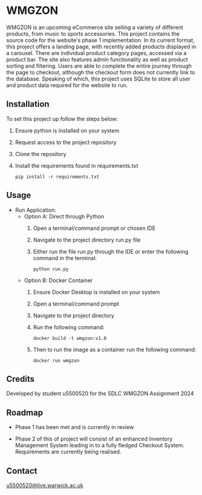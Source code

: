 # WMGZON

WMGZON is an upcoming eCommerce site selling a variety of different products, from music to sports accessories. This project contains the source code for the website's phase 1 implementation. In its current format, this project offers a landing page, with recently added products displayed in a carousel. There are individual product category pages, accessed via a product bar. The site also features admin functionality as well as product sorting and filtering. Users are able to complete the entire journey through the page to checkout, although the checkout form does not currently link to the database. Speaking of which, this project uses SQLite to store all user and product data required for the website to run.

## Installation
To set this project up follow the steps below:

1. Ensure python is installed on your system
2. Request access to the project repository
3. Clone the repository
4. Install the requirements found in requirements.txt

    `pip install -r requirements.txt`

## Usage
- Run Application: 
    - Option A: Direct through Python
        1. Open a terminal/command prompt or chosen IDE
        2. Navigate to the project directory run.py file
        3. Either run the file run.py through the IDE or enter the following command in the terminal:

            `python run.py`
    - Option B: Docker Container
        1. Ensure Docker Desktop is installed on your system
        2. Open a terminal/command prompt
        3. Navigate to the project directory
        4. Run the following command:

            `docker build -t wmgzon:v1.0`
        
        5. Then to run the image as a container run the following command:

            `docker run wmgzon`

## Credits
Developed by student u5500520 for the SDLC WMGZON Assignment 2024

## Roadmap

- Phase 1 has been met and is currently in review

- Phase 2 of this of project will consist of an enhanced Inventory Management System leading in to a fully fledged Checkout System. Requirements are currently being realised.

## Contact

u5500520@live.warwick.ac.uk
